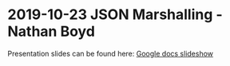 # 2019-10-23 JSON Marshalling - Nathan Boyd
Presentation slides can be found here: [Google docs slideshow](https://docs.google.com/presentation/d/1PR_Syo92dRafn2s_N--KlUZv06x_0NBjWoijPUrz430/edit#slide=id.g33148270ac_0_143)